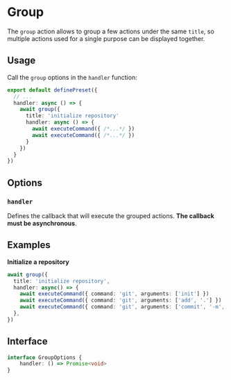 # Group

The `group` action allows to group a few actions under the same `title`, so multiple actions used for a single purpose can be displayed together.

## Usage

Call the `group` options in the `handler` function:

```ts
export default definePreset({
  // ...
  handler: async () => {
    await group({
      title: 'initialize repository'
      handler: async () => {
        await executeCommand({ /*...*/ })
        await executeCommand({ /*...*/ })
      }
    })
  }
})
```

## Options

### `handler`

Defines the callback that will execute the grouped actions. **The callback must be asynchronous**.

## Examples

**Initialize a repository**

```ts
await group({
  title: 'initialize repository',
  handler: async() => {
    await executeCommand({ command: 'git', arguments: ['init'] })
    await executeCommand({ command: 'git', arguments: ['add', '.'] })
    await executeCommand({ command: 'git', arguments: ['commit', '-m', 'chore: initialize project'] })
  },
})
```

## Interface

```ts
interface GroupOptions {
	handler: () => Promise<void>
}
```

